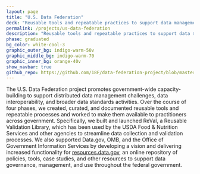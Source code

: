 ```yaml
---
layout: page
title: "U.S. Data Federation"
deck: "Reusable tools and repeatable practices to support data management, exchange, and use across government"
permalink: /projects/us-data-federation
description: "Reusable tools and repeatable practices to support data management, exchange, and use across government"
phase: graduated
bg_color: white-cool-3
graphic_outer_bg: indigo-warm-50v
graphic_middle_bg: indigo-warm-70
graphic_inner_bg: orange-40v
show_navbar: true
github_repo: https://github.com/18F/data-federation-project/blob/master/README.md
---
```


The U.S. Data Federation project promotes government-wide capacity-building to support distributed data management challenges, data interoperability, and broader data standards activities. Over the course of four phases, we created, curated, and documented reusable tools and repeatable processes and worked to make them available to practitioners across government. Specifically, we built and launched ReVal, a Reusable Validation Library, which has been used by the USDA Food & Nutrition Services and other agencies to streamline data collection and validation processes. We also supported Data.gov, OMB, and the Office of Government Information Services by developing a vision and delivering increased functionality for [resources.data.gov](https://resources.data.gov), an online repository of policies, tools, case studies, and other resources to support data governance, management, and use throughout the federal government.
